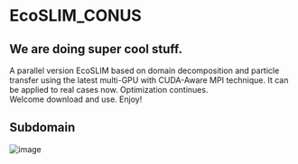 # EcoSLIM_CONUS
## We are doing super cool stuff.
A parallel version EcoSLIM based on domain decomposition and particle transfer using the latest multi-GPU with CUDA-Aware MPI technique. 
It can be applied to real cases now. Optimization continues.  
Welcome download and use. Enjoy!
## Subdomain
![image](https://github.com/aureliayang/EcoSLIM_CONUS/blob/main/images/Picture1.png)  

